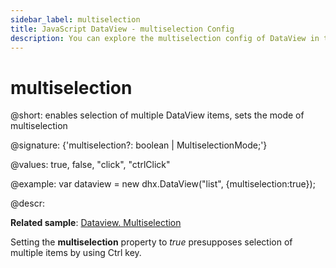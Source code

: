```yaml
---
sidebar_label: multiselection
title: JavaScript DataView - multiselection Config 
description: You can explore the multiselection config of DataView in the documentation of the DHTMLX JavaScript UI library. Browse developer guides and API reference, try out code examples and live demos, and download a free 30-day evaluation version of DHTMLX Suite 7.
---
```


# multiselection

@short: enables selection of multiple DataView items, sets the mode of multiselection

@signature: {'multiselection?: boolean | MultiselectionMode;'}

@values: true, false, "click", "ctrlClick"

@example:
var dataview = new dhx.DataView("list", {multiselection:true});

@descr:

**Related sample**: [Dataview. Multiselection](https://snippet.dhtmlx.com/g0xwdx10)

Setting the **multiselection** property to *true* presupposes selection of multiple items by using Ctrl key.

[comment]: # (@related: dataview/configuration.md#multiple-selection-of-items)
